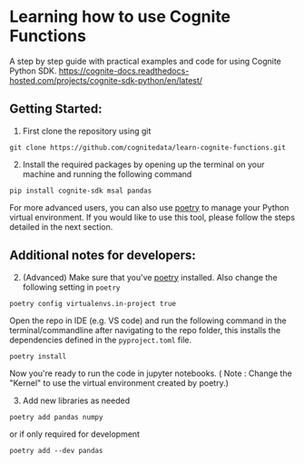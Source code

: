 # Learning how to use Cognite Functions

A step by step guide with practical examples and code for using Cognite Python SDK.
https://cognite-docs.readthedocs-hosted.com/projects/cognite-sdk-python/en/latest/

## Getting Started:

1. First clone the repository using git
```
git clone https://github.com/cognitedata/learn-cognite-functions.git
```

2. Install the required packages by opening up the terminal on your machine and running the following command 

```
pip install cognite-sdk msal pandas
```

For more advanced users, you can also use [poetry](https://python-poetry.org/) to manage your Python virtual environment. If you would like to use this tool, please follow the steps detailed in the next section.

## Additional notes for developers:

2. (Advanced) Make sure that you've [poetry](https://python-poetry.org/) installed.
Also change the following setting in `poetry`
```
poetry config virtualenvs.in-project true
```
Open the repo in IDE (e.g. VS code) and run the following command in the terminal/commandline after navigating to the repo folder, this installs the dependencies defined in the `pyproject.toml` file.
```
poetry install
```

Now you're ready to run the code in jupyter notebooks. ( Note : Change the "Kernel" to use the virtual environment created by poetry.)

3. Add new libraries as needed
```
poetry add pandas numpy
```
or if only required for development
```
poetry add --dev pandas
```
